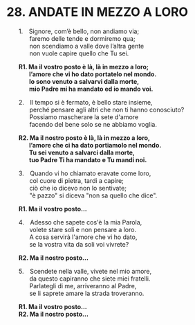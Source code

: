# 28. ANDATE IN MEZZO A LORO

<p>&emsp;&emsp;1.&emsp;Signore, com’è bello, non andiamo via;<br>
&emsp;&emsp;&emsp;&ensp; faremo delle tende e dormiremo qua;<br>
&emsp;&emsp;&emsp;&ensp; non scendiamo a valle dove l’altra gente<br>
&emsp;&emsp;&emsp;&ensp; non vuole capire quello che Tu sei.<br>

<b>&emsp;&emsp;R1. Ma il vostro posto è là, là in mezzo a loro;<br>
&emsp;&emsp;&emsp;&ensp; l’amore che vi ho dato portatelo nel mondo.<br>
&emsp;&emsp;&emsp;&ensp; Io sono venuto a salvarvi dalla morte,<br>
&emsp;&emsp;&emsp;&ensp; mio Padre mi ha mandato ed io mando voi.</b><br>

&emsp;&emsp;2.&emsp;Il tempo si è fermato, è bello stare insieme,<br>
&emsp;&emsp;&emsp;&ensp; perché pensare agli altri che non ti hanno conosciuto?<br>
&emsp;&emsp;&emsp;&ensp; Possiamo mascherare la sete d'amore<br>
&emsp;&emsp;&emsp;&ensp; facendo del bene solo se ne abbiamo voglia.<br>

<b>&emsp;&emsp;R2. Ma il nostro posto è là, là in mezzo a loro,<br>
&emsp;&emsp;&emsp;&ensp; l’amore che ci ha dato portiamolo nel mondo.<br>
&emsp;&emsp;&emsp;&ensp; Tu sei venuto a salvarci dalla morte,<br>
&emsp;&emsp;&emsp;&ensp; tuo Padre Ti ha mandato e Tu mandi noi.</b><br>

&emsp;&emsp;3.&emsp;Quando vi ho chiamato eravate come loro,<br>
&emsp;&emsp;&emsp;&ensp; col cuore di pietra, tardi a capire;<br>
&emsp;&emsp;&emsp;&ensp; ciò che io dicevo non lo sentivate;<br>
&emsp;&emsp;&emsp;&ensp; "è pazzo" si diceva "non sa quello che dice".<br>

<b>&emsp;&emsp;R1. Ma il vostro posto...</b><br>

&emsp;&emsp;4.&emsp;Adesso che sapete cos'è la mia Parola,<br>
&emsp;&emsp;&emsp;&ensp; volete stare soli e non pensare a loro.<br>
&emsp;&emsp;&emsp;&ensp; A cosa servirà l'amore che vi ho dato,<br>
&emsp;&emsp;&emsp;&ensp; se la vostra vita da soli voi vivrete?<br>

<b>&emsp;&emsp;R2. Ma il nostro posto...</b><br>

&emsp;&emsp;5.&emsp;Scendete nella valle, vivete nel mio amore,<br>
&emsp;&emsp;&emsp;&ensp; da questo capiranno che siete miei fratelli.<br>
&emsp;&emsp;&emsp;&ensp; Parlategli di me, arriveranno al Padre,<br>
&emsp;&emsp;&emsp;&ensp; se li saprete amare la strada troveranno.<br>

<b>&emsp;&emsp;R1. Ma il vostro posto...</b><br>
<b>&emsp;&emsp;R2. Ma il nostro posto...</b><br>
</p>
